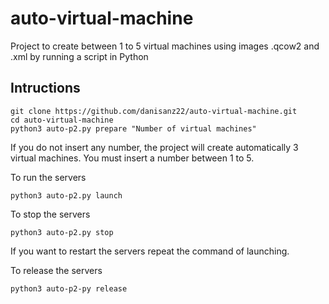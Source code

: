 # auto-virtual-machine
Project to create between 1 to 5 virtual machines using images .qcow2 and .xml by running a script in Python
## Intructions
```
git clone https://github.com/danisanz22/auto-virtual-machine.git
cd auto-virtual-machine
python3 auto-p2.py prepare "Number of virtual machines"
```
If you do not insert any number, the project will create automatically 3 virtual machines. You must insert a number between 1 to 5.

To run the servers
```
python3 auto-p2.py launch
```
To stop the servers
```
python3 auto-p2.py stop
```
If you want to restart the servers repeat the command of launching.

To release the servers
```
python3 auto-p2-py release
```
